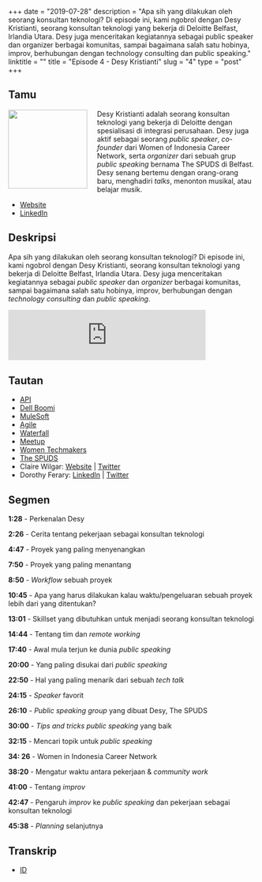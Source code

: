 +++
date = "2019-07-28"
description = "Apa sih yang dilakukan oleh seorang konsultan teknologi? Di episode ini, kami ngobrol dengan Desy Kristianti, seorang konsultan teknologi yang bekerja di Deloitte Belfast, Irlandia Utara. Desy juga menceritakan kegiatannya sebagai public speaker dan organizer berbagai komunitas, sampai bagaimana salah satu hobinya, improv, berhubungan dengan technology consulting dan public speaking."
linktitle = ""
title = "Episode 4 - Desy Kristianti"
slug = "4"
type = "post"
+++

## Tamu

<img style="float: left; width: 160px; margin-right: 20px;" src="/img/ep4.jpg">

Desy Kristianti adalah seorang konsultan teknologi yang bekerja di Deloitte dengan spesialisasi di integrasi perusahaan. Desy juga aktif sebagai seorang _public speaker_, _co-founder_ dari Women of Indonesia Career Network, serta _organizer_ dari sebuah grup _public speaking_ bernama The SPUDS di Belfast. Desy senang bertemu dengan orang-orang baru, menghadiri _talks_, menonton musikal, atau belajar musik.

- [Website](desykristianti.strikingly.com/)
- [LinkedIn](https://uk.linkedin.com/in/desyk)

## Deskripsi

Apa sih yang dilakukan oleh seorang konsultan teknologi? Di episode ini, kami ngobrol dengan Desy Kristianti, seorang konsultan teknologi yang bekerja di Deloitte Belfast, Irlandia Utara. Desy juga menceritakan kegiatannya sebagai _public speaker_ dan _organizer_ berbagai komunitas, sampai bagaimana salah satu hobinya, improv, berhubungan dengan _technology consulting_ dan _public speaking_.

<iframe src="https://anchor.fm/kartini-teknologi/embed/episodes/Episode-4---Desy-Kristianti-e4os36" height="102px" width="400px" frameborder="0" scrolling="no"></iframe>

## Tautan

- [API](https://www.freecodecamp.org/news/what-is-an-api-in-english-please-b880a3214a82/)
- [Dell Boomi](https://boomi.com/)
- [MuleSoft](https://www.mulesoft.com)
- [Agile](https://en.wikipedia.org/wiki/Agile_software_development)
- [Waterfall](https://en.wikipedia.org/wiki/Waterfall_model)
- [Meetup](http://meetup.com)
- [Women Techmakers](https://www.womentechmakers.com/)
- [The SPUDS](https://www.meetup.com/The-SPUDS-Belfast/)
- Claire Wilgar: [Website](https://clairebones.github.io/) | [Twitter](https://twitter.com/clairedotw)
- Dorothy Ferary: [LinkedIn](https://uk.linkedin.com/in/dorothy-ferary-43aa4436) | [Twitter](https://twitter.com/dorothyferary)

## Segmen

**1:28** - Perkenalan Desy

**2:26** - Cerita tentang pekerjaan sebagai konsultan teknologi

**4:47** - Proyek yang paling menyenangkan

**7:50** - Proyek yang paling menantang

**8:50** - _Workflow_ sebuah proyek

**10:45** - Apa yang harus dilakukan kalau waktu/pengeluaran sebuah proyek lebih dari yang ditentukan?

**13:01** - Skillset yang dibutuhkan untuk menjadi seorang konsultan teknologi

**14:44** - Tentang tim dan _remote working_

**17:40** - Awal mula terjun ke dunia _public speaking_

**20:00** - Yang paling disukai dari _public speaking_

**22:50** - Hal yang paling menarik dari sebuah _tech talk_

**24:15** - _Speaker_ favorit

**26:10** - _Public speaking group_ yang dibuat Desy, The SPUDS

**30:00** - _Tips and tricks public speaking_ yang baik

**32:15** - Mencari topik untuk _public speaking_

**34: 26** - Women in Indonesia Career Network

**38:20** - Mengatur waktu antara pekerjaan & _community work_

**41:00** - Tentang _improv_

**42:47** - Pengaruh _improv_ ke _public speaking_ dan pekerjaan sebagai konsultan teknologi

**45:38** - _Planning_ selanjutnya

## Transkrip

- [ID](transcript)
